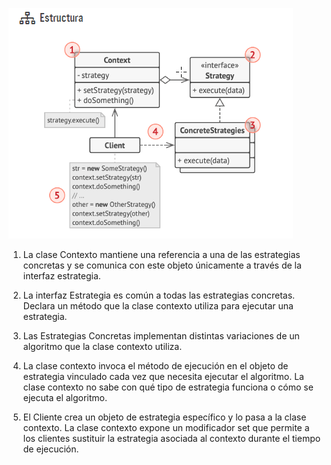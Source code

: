 ![img_2.png](img_2.png)

1. La clase Contexto mantiene una referencia a una de las estrategias
   concretas y se comunica con este objeto únicamente a
   través de la interfaz estrategia.

2. La interfaz Estrategia es común a todas las estrategias concretas.
   Declara un método que la clase contexto utiliza para ejecutar
   una estrategia.

3. Las Estrategias Concretas implementan distintas variaciones
   de un algoritmo que la clase contexto utiliza.

4. La clase contexto invoca el método de ejecución en el objeto
   de estrategia vinculado cada vez que necesita ejecutar el algoritmo.
   La clase contexto no sabe con qué tipo de estrategia
   funciona o cómo se ejecuta el algoritmo.

5. El Cliente crea un objeto de estrategia específico y lo pasa a
   la clase contexto. La clase contexto expone un modificador set
   que permite a los clientes sustituir la estrategia asociada al contexto
   durante el tiempo de ejecución.